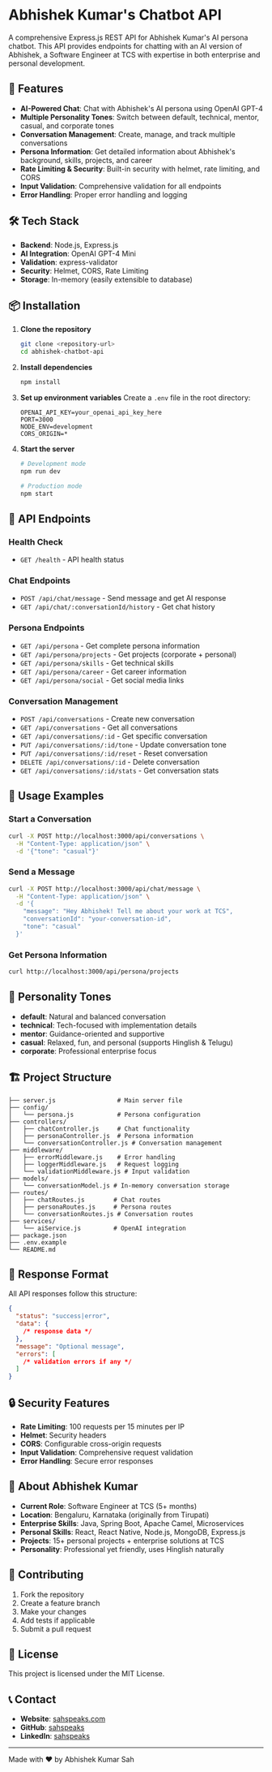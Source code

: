 # Abhishek Kumar's Chatbot API

A comprehensive Express.js REST API for Abhishek Kumar's AI persona chatbot. This API provides endpoints for chatting with an AI version of Abhishek, a Software Engineer at TCS with expertise in both enterprise and personal development.

## 🚀 Features

- **AI-Powered Chat**: Chat with Abhishek's AI persona using OpenAI GPT-4
- **Multiple Personality Tones**: Switch between default, technical, mentor, casual, and corporate tones
- **Conversation Management**: Create, manage, and track multiple conversations
- **Persona Information**: Get detailed information about Abhishek's background, skills, projects, and career
- **Rate Limiting & Security**: Built-in security with helmet, rate limiting, and CORS
- **Input Validation**: Comprehensive validation for all endpoints
- **Error Handling**: Proper error handling and logging

## 🛠️ Tech Stack

- **Backend**: Node.js, Express.js
- **AI Integration**: OpenAI GPT-4 Mini
- **Validation**: express-validator
- **Security**: Helmet, CORS, Rate Limiting
- **Storage**: In-memory (easily extensible to database)

## 📦 Installation

1. **Clone the repository**

   ```bash
   git clone <repository-url>
   cd abhishek-chatbot-api
   ```

2. **Install dependencies**

   ```bash
   npm install
   ```

3. **Set up environment variables**
   Create a `.env` file in the root directory:

   ```env
   OPENAI_API_KEY=your_openai_api_key_here
   PORT=3000
   NODE_ENV=development
   CORS_ORIGIN=*
   ```

4. **Start the server**

   ```bash
   # Development mode
   npm run dev

   # Production mode
   npm start
   ```

## 🔗 API Endpoints

### Health Check

- `GET /health` - API health status

### Chat Endpoints

- `POST /api/chat/message` - Send message and get AI response
- `GET /api/chat/:conversationId/history` - Get chat history

### Persona Endpoints

- `GET /api/persona` - Get complete persona information
- `GET /api/persona/projects` - Get projects (corporate + personal)
- `GET /api/persona/skills` - Get technical skills
- `GET /api/persona/career` - Get career information
- `GET /api/persona/social` - Get social media links

### Conversation Management

- `POST /api/conversations` - Create new conversation
- `GET /api/conversations` - Get all conversations
- `GET /api/conversations/:id` - Get specific conversation
- `PUT /api/conversations/:id/tone` - Update conversation tone
- `PUT /api/conversations/:id/reset` - Reset conversation
- `DELETE /api/conversations/:id` - Delete conversation
- `GET /api/conversations/:id/stats` - Get conversation stats

## 📝 Usage Examples

### Start a Conversation

```bash
curl -X POST http://localhost:3000/api/conversations \
  -H "Content-Type: application/json" \
  -d '{"tone": "casual"}'
```

### Send a Message

```bash
curl -X POST http://localhost:3000/api/chat/message \
  -H "Content-Type: application/json" \
  -d '{
    "message": "Hey Abhishek! Tell me about your work at TCS",
    "conversationId": "your-conversation-id",
    "tone": "casual"
  }'
```

### Get Persona Information

```bash
curl http://localhost:3000/api/persona/projects
```

## 🎨 Personality Tones

- **default**: Natural and balanced conversation
- **technical**: Tech-focused with implementation details
- **mentor**: Guidance-oriented and supportive
- **casual**: Relaxed, fun, and personal (supports Hinglish & Telugu)
- **corporate**: Professional enterprise focus

## 🏗️ Project Structure

```
├── server.js                 # Main server file
├── config/
│   └── persona.js            # Persona configuration
├── controllers/
│   ├── chatController.js     # Chat functionality
│   ├── personaController.js  # Persona information
│   └── conversationController.js # Conversation management
├── middleware/
│   ├── errorMiddleware.js    # Error handling
│   ├── loggerMiddleware.js   # Request logging
│   └── validationMiddleware.js # Input validation
├── models/
│   └── conversationModel.js # In-memory conversation storage
├── routes/
│   ├── chatRoutes.js        # Chat routes
│   ├── personaRoutes.js     # Persona routes
│   └── conversationRoutes.js # Conversation routes
├── services/
│   └── aiService.js         # OpenAI integration
├── package.json
├── .env.example
└── README.md
```

## 🚦 Response Format

All API responses follow this structure:

```json
{
  "status": "success|error",
  "data": {
    /* response data */
  },
  "message": "Optional message",
  "errors": [
    /* validation errors if any */
  ]
}
```

## 🔒 Security Features

- **Rate Limiting**: 100 requests per 15 minutes per IP
- **Helmet**: Security headers
- **CORS**: Configurable cross-origin requests
- **Input Validation**: Comprehensive request validation
- **Error Handling**: Secure error responses

## 🎯 About Abhishek Kumar

- **Current Role**: Software Engineer at TCS (5+ months)
- **Location**: Bengaluru, Karnataka (originally from Tirupati)
- **Enterprise Skills**: Java, Spring Boot, Apache Camel, Microservices
- **Personal Skills**: React, React Native, Node.js, MongoDB, Express.js
- **Projects**: 15+ personal projects + enterprise solutions at TCS
- **Personality**: Professional yet friendly, uses Hinglish naturally

## 🤝 Contributing

1. Fork the repository
2. Create a feature branch
3. Make your changes
4. Add tests if applicable
5. Submit a pull request

## 📄 License

This project is licensed under the MIT License.

## 📞 Contact

- **Website**: [sahspeaks.com](https://sahspeaks.com)
- **GitHub**: [sahspeaks](https://github.com/sahspeaks)
- **LinkedIn**: [sahspeaks](https://www.linkedin.com/in/sahspeaks/)

---

Made with ❤️ by Abhishek Kumar Sah
